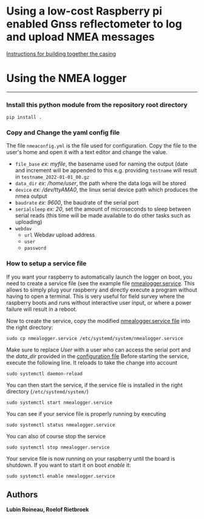 # Using a low-cost Raspberry pi enabled Gnss reflectometer to log and upload NMEA messages

[Instructions for building together the casing](doc/README.md)

# Using the NMEA logger
---

### Install this python module from the repository root directory
```
pip install .
```

### Copy and Change the yaml config file

The file ``nmeaconfig.yml`` is the file used for configuration. Copy the file to the user's home and open it with a text editor and change the value.

* ``file_base`` *ex: myfile*, the basename used for naming the  output (date and increment will be appended to this e.g. providing `testname` will result in `testname_2022-01-01_00.gz`
* ``data_dir`` *ex: /home/user*, the path where the data logs will be stored
* ``device`` *ex: /dev/ttyAMA0*, the linux serial device path which produces the nmea output   
* ``baudrate`` *ex: 9600*, the baudrate of the serial port   
* ``serialsleep`` *ex: 20*, set the amount of microseconds to sleep between serial reads (this time will be made available to do other tasks such as uploading)
* ``webdav`` 
	* ``url`` Webdav upload address
	* ``user``
	* ``password``

### How to setup a service file

If you want your raspberry to automatically launch the logger on boot, you need to create a service file (see the example file [nmealogger.service](nmealogger.service). This allows to simply plug your raspberry and directly execute a program without having to open a terminal. This is very useful for field survey where the raspberry boots and runs without interactive user input, or where a power failure will result in a reboot.


Now to create the service, copy the modified [nmealogger.service file](nmealogger.service) into the right directory:  
```
sudo cp nmealogger.service /etc/systemd/system/nmealogger.service
```

Make sure to replace *User* with a user who can access the serial port and the *data_dir* provided in the [configuration file](nmeaconfig.yml)
Before starting the service, execute the following line. It reloads to take the change into account
```
sudo systemctl daemon-reload
```
You can then start the service, if the service file is installed in the right directory (``/etc/systemd/system/``)
```
sudo systemctl start nmealogger.service
```
You can see if your service file is properly running by executing
```
sudo systemctl status nmealogger.service
```
You can also of course stop the service
```
sudo systemctl stop nmealogger.service
```
Your service file is now running on your raspberry until the board is shutdown. If you want to start it on boot *enable* it:

```
sudo systemctl enable nmealogger.service
```





## Authors

**Lubin Roineau, Roelof Rietbroek**


